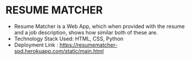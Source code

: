 # RESUME MATCHER
* Resume Matcher is a Web App, which when provided with the resume and a job description, shows how similar both of these are.
* Technology Stack Used: HTML, CSS, Python
* Deployment Link : https://resumematcher-spd.herokuapp.com/static/main.html

